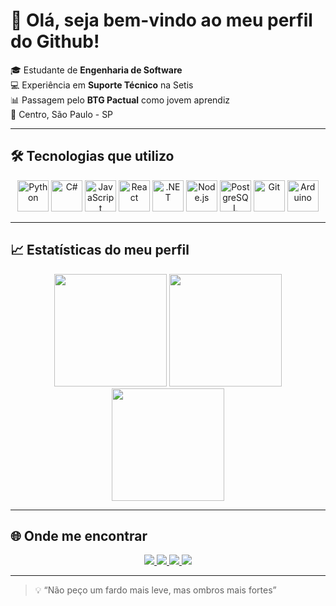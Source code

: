 # 👋 Olá, seja bem-vindo ao meu perfil do Github!  

🎓 Estudante de **Engenharia de Software**  
💻 Experiência em **Suporte Técnico** na Setis  
📊 Passagem pelo **BTG Pactual** como jovem aprendiz  
📍 Centro, São Paulo - SP  

---

## 🛠️ Tecnologias que utilizo  

<div align="center">
  <img src="https://cdn.jsdelivr.net/gh/devicons/devicon/icons/python/python-original.svg" alt="Python" width="50" height="50"/>
  <img src="https://cdn.jsdelivr.net/gh/devicons/devicon/icons/csharp/csharp-original.svg" alt="C#" width="50" height="50"/>
  <img src="https://cdn.jsdelivr.net/gh/devicons/devicon/icons/javascript/javascript-original.svg" alt="JavaScript" width="50" height="50"/>
  <img src="https://cdn.jsdelivr.net/gh/devicons/devicon/icons/react/react-original.svg" alt="React" width="50" height="50"/>
  <img src="https://cdn.jsdelivr.net/gh/devicons/devicon/icons/dot-net/dot-net-original.svg" alt=".NET" width="50" height="50"/>
  <img src="https://cdn.jsdelivr.net/gh/devicons/devicon/icons/nodejs/nodejs-original.svg" alt="Node.js" width="50" height="50"/>
  <img src="https://cdn.jsdelivr.net/gh/devicons/devicon/icons/postgresql/postgresql-original.svg" alt="PostgreSQL" width="50" height="50"/>
  <img src="https://cdn.jsdelivr.net/gh/devicons/devicon/icons/git/git-original.svg" alt="Git" width="50" height="50"/>
  <img src="https://cdn.jsdelivr.net/gh/devicons/devicon/icons/arduino/arduino-original.svg" alt="Arduino" width="50" height="50"/>
</div>  

---

## 📈 Estatísticas do meu perfil  

<div align="center">

  <img height="180em" src="https://github-readme-stats.vercel.app/api?username=EduardoFedeli&show_icons=true&theme=tokyonight&hide_border=true" />
  <img height="180em" src="https://github-readme-stats.vercel.app/api/top-langs/?username=EduardoFedeli&layout=donut&theme=tokyonight&hide_border=true" />
  <img height="180em" src="https://streak-stats.demolab.com?user=EduardoFedeli&theme=tokyonight&hide_border=true"/>
</div>  

---

## 🌐 Onde me encontrar  

<div align="center">

  <a href="https://eduardo-fedeli.notion.site/Eduardo-Fedeli-2770deb1a37d80f584c4f1ff1f17fa2a">
    <img src="https://img.shields.io/badge/Portfolio-Notion-000000?style=for-the-badge&logo=notion&logoColor=white" />
  </a>
  <a href="https://www.linkedin.com/in/eduardo-fedeli-69174223b/">
    <img src="https://img.shields.io/badge/LinkedIn-0077B5?style=for-the-badge&logo=linkedin&logoColor=white" />
  </a>
  <a href="https://instagram.com/du.fedeli">
    <img src="https://img.shields.io/badge/Instagram-E4405F?style=for-the-badge&logo=instagram&logoColor=white" />
  </a>
  <a href="mailto:eduardofedelisouza@gmail.com">
    <img src="https://img.shields.io/badge/Email-D14836?style=for-the-badge&logo=gmail&logoColor=white" />
  </a>

</div>  

---

> 💡 “Não peço um fardo mais leve, mas ombros mais fortes”
